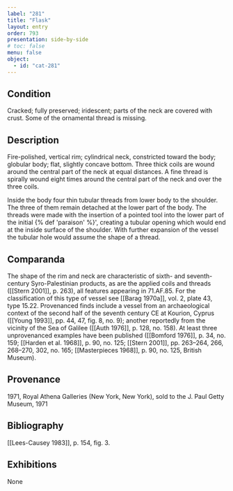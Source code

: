 ```yaml
---
label: "281"
title: "Flask"
layout: entry
order: 793
presentation: side-by-side
# toc: false
menu: false
object:
  - id: "cat-281"
---
```


## Condition

Cracked; fully preserved; iridescent; parts of the neck are covered with crust. Some of the ornamental thread is missing.

## Description

Fire-polished, vertical rim; cylindrical neck, constricted toward the body; globular body; flat, slightly concave bottom. Three thick coils are wound around the central part of the neck at equal distances. A fine thread is spirally wound eight times around the central part of the neck and over the three coils.

Inside the body four thin tubular threads from lower body to the shoulder. The three of them remain detached at the lower part of the body. The threads were made with the insertion of a pointed tool into the lower part of the initial {% def 'paraison' %}', creating a tubular opening which would end at the inside surface of the shoulder. With further expansion of the vessel the tubular hole would assume the shape of a thread.

## Comparanda

The shape of the rim and neck are characteristic of sixth- and seventh-century Syro-Palestinian products, as are the applied coils and threads ([[Stern 2001]], p. 263), all features appearing in 71.AF.85. For the classification of this type of vessel see [[Barag 1970a]], vol. 2, plate 43, type 15.22. Provenanced finds include a vessel from an archaeological context of the second half of the seventh century CE at Kourion, Cyprus ([[Young 1993]], pp. 44, 47, fig. 8, no. 9); another reportedly from the vicinity of the Sea of Galilee ([[Auth 1976]], p. 128, no. 158). At least three unprovenanced examples have been published ([[Bomford 1976]], p. 34, no. 159; [[Harden et al. 1968]], p. 90, no. 125; [[Stern 2001]], pp. 263–264, 266, 268–270, 302, no. 165; [[Masterpieces 1968]], p. 90, no. 125, British Museum).

## Provenance

1971, Royal Athena Galleries (New York, New York), sold to the J. Paul Getty Museum, 1971

## Bibliography

[[Lees-Causey 1983]], p. 154, fig. 3.

## Exhibitions

None